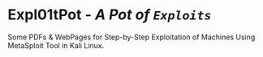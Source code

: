 # Expl01tPot - *A Pot of `Exploits`*
Some PDFs &amp; WebPages for Step-by-Step Exploitation of Machines Using MetaSploit Tool in Kali Linux.
